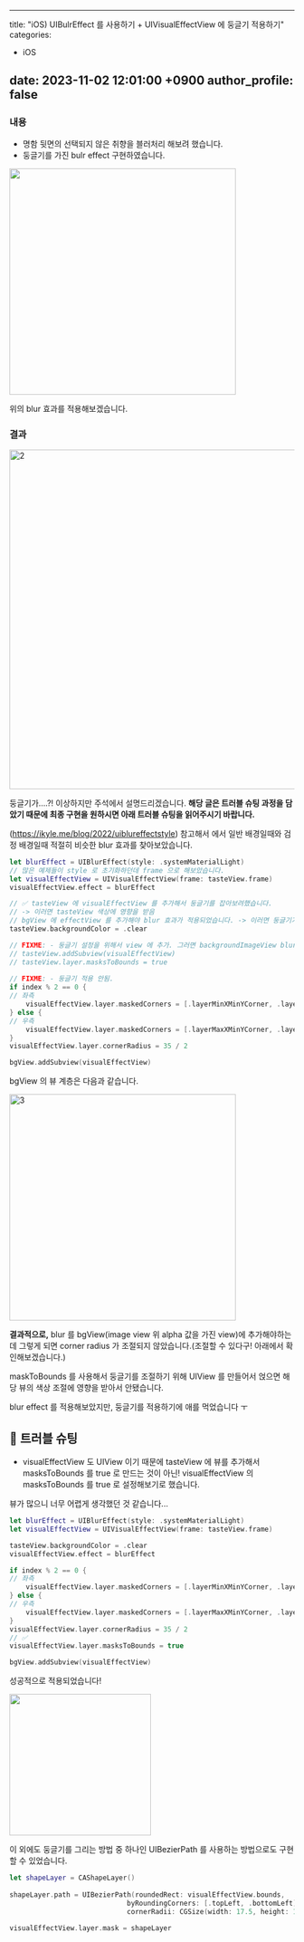  ---
title:  "iOS) UIBulrEffect 를 사용하기 + UIVisualEffectView 에 둥글기 적용하기"
categories:
- iOS

date:   2023-11-02  12:01:00 +0900
author_profile: false
---
### 내용

- 명함 뒷면의 선택되지 않은 취향을 블러처리 해보려 했습니다.
- 둥글기를 가진 bulr effect 구현하였습니다.

<img src="https://github.com/TeamNADA/NADA-iOS-ForRelease/assets/69136340/3d145d8c-81c3-48de-bf0b-fb6f76df1ee4" width ="400">

위의 blur 효과를 적용해보겠습니다.

### 결과

<img width="600" alt="2" src="https://github.com/TeamNADA/NADA-iOS-ForRelease/assets/69136340/bd7571c2-5dfa-45f0-b033-d951d4719221">

둥글기가….?! 이상하지만 주석에서 설명드리겠습니다.
**해당 글은 트러블 슈팅 과정을 담았기 때문에 최종 구현을 원하시면 아래 트러블 슈팅을 읽어주시기 바랍니다.**

(https://ikyle.me/blog/2022/uiblureffectstyle) 참고해서 에서 일반 배경일때와 검정 배경일때 적절히 비슷한 blur 효과를 찾아보았습니다.

```swift
let blurEffect = UIBlurEffect(style: .systemMaterialLight)
// 많은 예제들이 style 로 초기화하던데 frame 으로 해보았습니다.
let visualEffectView = UIVisualEffectView(frame: tasteView.frame)
visualEffectView.effect = blurEffect

// ✅ tasteView 에 visualEffectView 를 추가해서 둥글기를 잡아보려했습니다.
// -> 이러면 tasteView 색상에 영향을 받음
// bgView 에 effectView 를 추가해야 blur 효과가 적용되었습니다. -> 이러면 둥글기가 잡히지 않음
tasteView.backgroundColor = .clear

// FIXME: - 둥글기 설정을 위해서 view 에 추가. 그러면 backgroundImageView blur 안됨.
// tasteView.addSubview(visualEffectView)
// tasteView.layer.masksToBounds = true
            
// FIXME: - 둥글기 적용 안됨.
if index % 2 == 0 {
// 좌측
    visualEffectView.layer.maskedCorners = [.layerMinXMinYCorner, .layerMinXMaxYCorner]
} else {
// 우측
    visualEffectView.layer.maskedCorners = [.layerMaxXMinYCorner, .layerMaxXMaxYCorner]
}
visualEffectView.layer.cornerRadius = 35 / 2

bgView.addSubview(visualEffectView)
```

bgView 의 뷰 계층은 다음과 같습니다.

<img width="400" alt="3" src="https://github.com/TeamNADA/NADA-iOS-ForRelease/assets/69136340/ba3839d1-69f7-46db-b453-c001cf71ec0c">

**결과적으로,** blur 를 bgView(image view 위 alpha 값을 가진 view)에 추가해야하는데 그렇게 되면 corner radius 가 조절되지 않았습니다.(조절할 수 있다구! 아래에서 확인해보겠습니다.)

maskToBounds 를 사용해서 둥글기를 조절하기 위해 UIView 를 만들어서 얹으면 해당 뷰의 색상 조절에 영향을 받아서 안됐습니다.

blur effect 를 적용해보았지만, 둥글기를 적용하기에 애를 먹었습니다 ㅜ 

## 🚨 트러블 슈팅
- visualEffectView 도 UIView 이기 때문에 tasteView 에 뷰를 추가해서 masksToBounds 를 true 로 만드는 것이 아닌!
visualEffectView 의 masksToBounds 를 true 로 설정해보기로 했습니다.

뷰가 많으니 너무 어렵게 생각했던 것 같습니다...

```swift
let blurEffect = UIBlurEffect(style: .systemMaterialLight)
let visualEffectView = UIVisualEffectView(frame: tasteView.frame)

tasteView.backgroundColor = .clear
visualEffectView.effect = blurEffect

if index % 2 == 0 {
// 좌측
    visualEffectView.layer.maskedCorners = [.layerMinXMinYCorner, .layerMinXMaxYCorner]
} else {
// 우측
    visualEffectView.layer.maskedCorners = [.layerMaxXMinYCorner, .layerMaxXMaxYCorner]
}
visualEffectView.layer.cornerRadius = 35 / 2
// ✅
visualEffectView.layer.masksToBounds = true

bgView.addSubview(visualEffectView)
```

성공적으로 적용되었습니다!

<img src="https://github.com/TeamNADA/NADA-iOS-ForRelease/assets/69136340/f0b0a3ea-07b8-4e47-a11f-ac255b6753e8" width ="250">

이 외에도 둥글기를 그리는 방법 중 하나인 UIBezierPath 를 사용하는 방법으로도 구현할 수 있었습니다.

```swift
let shapeLayer = CAShapeLayer()
            
shapeLayer.path = UIBezierPath(roundedRect: visualEffectView.bounds,
                             byRoundingCorners: [.topLeft, .bottomLeft],
                             cornerRadii: CGSize(width: 17.5, height: 17.5)).cgPath

visualEffectView.layer.mask = shapeLayer
```
